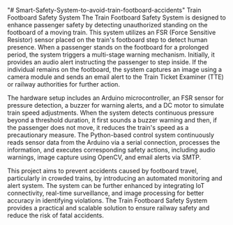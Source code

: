 "# Smart-Safety-System-to-avoid-train-footboard-accidents" 
Train Footboard Safety System
The Train Footboard Safety System is designed to enhance passenger safety by detecting unauthorized standing on the footboard of a moving train. This system utilizes an FSR (Force Sensitive Resistor) sensor placed on the train's footboard step to detect human presence. When a passenger stands on the footboard for a prolonged period, the system triggers a multi-stage warning mechanism. Initially, it provides an audio alert instructing the passenger to step inside. If the individual remains on the footboard, the system captures an image using a camera module and sends an email alert to the Train Ticket Examiner (TTE) or railway authorities for further action.

The hardware setup includes an Arduino microcontroller, an FSR sensor for pressure detection, a buzzer for warning alerts, and a DC motor to simulate train speed adjustments. When the system detects continuous pressure beyond a threshold duration, it first sounds a buzzer warning and then, if the passenger does not move, it reduces the train's speed as a precautionary measure. The Python-based control system continuously reads sensor data from the Arduino via a serial connection, processes the information, and executes corresponding safety actions, including audio warnings, image capture using OpenCV, and email alerts via SMTP.

This project aims to prevent accidents caused by footboard travel, particularly in crowded trains, by introducing an automated monitoring and alert system. The system can be further enhanced by integrating IoT connectivity, real-time surveillance, and image processing for better accuracy in identifying violations. The Train Footboard Safety System provides a practical and scalable solution to ensure railway safety and reduce the risk of fatal accidents.
